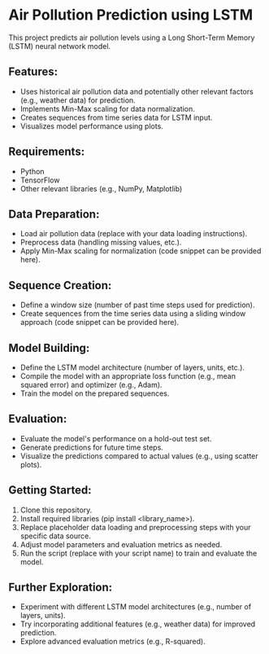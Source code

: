# Air Pollution Prediction using LSTM
This project predicts air pollution levels using a Long Short-Term Memory (LSTM) neural network model.

## Features:

* Uses historical air pollution data and potentially other relevant factors (e.g., weather data) for prediction.
* Implements Min-Max scaling for data normalization.
* Creates sequences from time series data for LSTM input.
* Visualizes model performance using plots.
## Requirements:

* Python 
* TensorFlow 
* Other relevant libraries (e.g., NumPy, Matplotlib) 
## Data Preparation:

* Load air pollution data (replace with your data loading instructions).
* Preprocess data (handling missing values, etc.).
* Apply Min-Max scaling for normalization (code snippet can be provided here).
## Sequence Creation:

* Define a window size (number of past time steps used for prediction).
* Create sequences from the time series data using a sliding window approach (code snippet can be provided here).
## Model Building:

* Define the LSTM model architecture (number of layers, units, etc.).
* Compile the model with an appropriate loss function (e.g., mean squared error) and optimizer (e.g., Adam).
* Train the model on the prepared sequences.
## Evaluation:

* Evaluate the model's performance on a hold-out test set.
* Generate predictions for future time steps.
* Visualize the predictions compared to actual values (e.g., using scatter plots).
## Getting Started:

1. Clone this repository.
2. Install required libraries (pip install <library_name>).
3. Replace placeholder data loading and preprocessing steps with your specific data source.
4. Adjust model parameters and evaluation metrics as needed.
5. Run the script (replace with your script name) to train and evaluate the model.
## Further Exploration:

* Experiment with different LSTM model architectures (e.g., number of layers, units).
* Try incorporating additional features (e.g., weather data) for improved prediction.
* Explore advanced evaluation metrics (e.g., R-squared).
